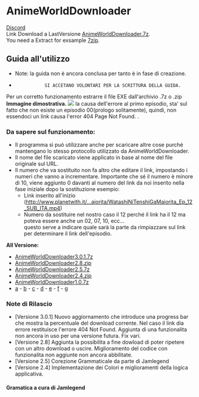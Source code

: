 # AnimeWorldDownloader
[Discord](https://discord.gg/K9NHNrx) <br>
Link Download a LastVersione [AnimeWorldDownloader.7z](https://puu.sh/D5L7d/2efe8766b0.7z). <br>
You need a Extract for exsample [7zip](https://www.7-zip.org/).

## Guida all'utilizzo
 - Note: la guida non è ancora conclusa per tanto è in fase di creazione. <br>
 -                SI ACCETANO VOLONTARI PER LA SCRITTURA DELLA GUIDA.
Per un corretto funzionamento estrarre il file EXE dall'archivio .7z o .zip <br>
**Immagine dimostrativa.**
![](https://puu.sh/D5M6I/a1083533c4.png)
la causa dell'errore al primo episodio, sta' sul fatto che non esiste un episodio 00(prologo solitamente), quindi, non essendoci un link causa l'error 404 Page Not Found. . <br>

### Da sapere sul funzionamento:
- Il programma sì può utilizzare anche per scaricare altre cose purché mantengano lo stesso protocollo utilizzato da AnimeWorldDownloader. 
- Il nome del file scaricato viene applicato in base al nome del file originale sul URL.
- Il numero che va sostituito non fa altro che editare il link, impostando i numeri che vanno a incrementare. Importante che sé il numero è minore di 10, viene aggiunto 0 davanti al numero del link da noi inserito nella fase iniziale dopo la sostituzione esempio:
  - Link inserito all'inizio (http://www.planetwith.it/...aiorita/WatashiNiTenshiGaMaiorita_Ep_12_SUB_ITA.mp4) 
  - Numero da sostituire nel nostro caso il 12 perché il link ha il 12 ma poteva essere anche un 02, 07, 10, ecc...  <br>
  questo serve a indicare quale sarà la parte da rimpiazzare sul link per determinare il link dell'episodio.

**All Versione:**
- [AnimeWorldDownloader3.0.1.7z](https://puu.sh/D5L7d/2efe8766b0.7z)
- [AnimeWorldDownloader2.8.zip](https://puu.sh/D3sxu/23bab32ff5.zip)
- [AnimeWorldDownloader2.5.7z](https://puu.sh/D2tGW/ccb612501c.7z)
- [AnimeWorldDownloader2.4.zip](https://puu.sh/D2s9g/4539aaccd2.zip)
- [AnimeWorldDownloader1.0.7z](https://puu.sh/D1VgY/c9003a87f0.7z)
- [a](#a) - [b](#b) - [c](#b) - [d](#d) - [e](#e) - [f](#f) - [g](#g)

### Note di Rilascio
 - [Versione 3.0.1]
    Nuovo aggiornamento che introduce una progress bar che mostra la percentuale del download corrente.
    Nel caso il link dia errore restituisce l'errore 404 Not Found.
    Aggiunta di una funzionalita non ancora in uso per una versione futura.
    Fix vari.
 - [Versione 2.8]
    Aggiunta la possibilita a fine dowload di poter ripetere con un altro download o uscire. 
    Miglioramento del codice con funzionalita non aggiunte non ancora abbilitate.
 - [Versione 2.5]
    Corezione Grammaticale da parte di Jamlegend
 - [Versione 2.4]
    Implementazione dei Colori e miglioramenti della logica applicativa.
    <br>
    
#### Gramatica a cura di Jamlegend 
